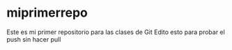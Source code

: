 # miprimerrepo
Este es mi primer repositorio para las clases de Git
Edito esto para probar el push sin hacer pull
